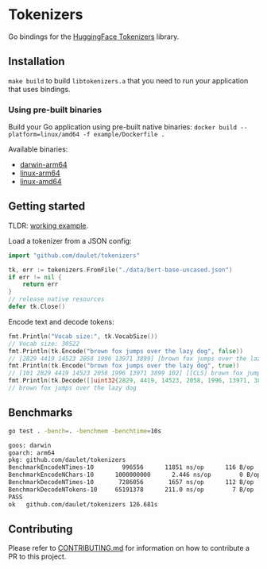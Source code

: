 # Tokenizers

Go bindings for the [HuggingFace Tokenizers](https://github.com/huggingface/tokenizers) library.

## Installation

`make build` to build `libtokenizers.a` that you need to run your application that uses bindings.

### Using pre-built binaries

Build your Go application using pre-built native binaries: `docker build --platform=linux/amd64 -f example/Dockerfile .`

Available binaries:

* [darwin-arm64](https://github.com/daulet/tokenizers/releases/latest/download/libtokenizers.darwin-arm64.tar.gz)
* [linux-arm64](https://github.com/daulet/tokenizers/releases/latest/download/libtokenizers.linux-arm64.tar.gz)
* [linux-amd64](https://github.com/daulet/tokenizers/releases/latest/download/libtokenizers.linux-amd64.tar.gz)

## Getting started

TLDR: [working example](example/main.go).

Load a tokenizer from a JSON config:

```go
import "github.com/daulet/tokenizers"

tk, err := tokenizers.FromFile("./data/bert-base-uncased.json")
if err != nil {
    return err
}
// release native resources
defer tk.Close()
```

Encode text and decode tokens:

```go
fmt.Println("Vocab size:", tk.VocabSize())
// Vocab size: 30522
fmt.Println(tk.Encode("brown fox jumps over the lazy dog", false))
// [2829 4419 14523 2058 1996 13971 3899] [brown fox jumps over the lazy dog]
fmt.Println(tk.Encode("brown fox jumps over the lazy dog", true))
// [101 2829 4419 14523 2058 1996 13971 3899 102] [[CLS] brown fox jumps over the lazy dog [SEP]]
fmt.Println(tk.Decode([]uint32{2829, 4419, 14523, 2058, 1996, 13971, 3899}, true))
// brown fox jumps over the lazy dog
```

## Benchmarks

```bash
go test . -bench=. -benchmem -benchtime=10s

goos: darwin
goarch: arm64
pkg: github.com/daulet/tokenizers
BenchmarkEncodeNTimes-10        996556      11851 ns/op      116 B/op        6 allocs/op
BenchmarkEncodeNChars-10      1000000000      2.446 ns/op        0 B/op        0 allocs/op
BenchmarkDecodeNTimes-10       7286056       1657 ns/op      112 B/op        4 allocs/op
BenchmarkDecodeNTokens-10     65191378      211.0 ns/op        7 B/op        0 allocs/op
PASS
ok   github.com/daulet/tokenizers 126.681s
```

## Contributing

Please refer to [CONTRIBUTING.md](CONTRIBUTING.md) for information on how to contribute a PR to this project.
